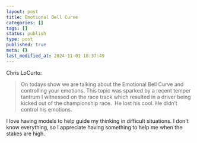 ```yaml
---
layout: post
title: Emotional Bell Curve
categories: []
tags: []
status: publish
type: post
published: true
meta: {}
last_modified_at: 2024-11-01 18:37:49
---
```


Chris LoCurto:


>On todays show we are talking about the Emotional Bell Curve and controlling your emotions.
  This topic was sparked by a recent temper tantrum I witnessed on the race track which resulted in a driver being kicked out of the championship race.  He lost his cool. He didn’t control his emotions.



I love having models to help guide my thinking in difficult situations. I don't know everything, so I appreciate having something to help me when the stakes are high.
